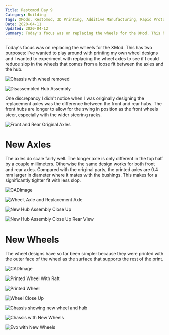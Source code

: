 ```yaml
---
Title: Restomod Day 9
Category: Building
Tags: XMods, Restomod, 3D Printing, Additive Manufacturing, Rapid Prototyping
Date: 2020-04-11
Updated: 2020-04-12
Summary: Today's focus was on replacing the wheels for the XMod. This has two purposes: I've wanted to play around with printing my own wheel designs and I wanted to experiment with replacing the wheel axles to see if I could reduce slop in the wheels that comes from a loose fit between the axles and the hub.
---
```


Today's focus was on replacing the wheels for the XMod. This has two purposes:
I've wanted to play around with printing my own wheel designs and I wanted to
experiment with replacing the wheel axles to see if I could reduce slop in the
wheels that comes from a loose fit between the axles and the hub.

![Chassis with wheel removed](img/IMG_5138.jpg)

![Disassembled Hub Assembly](img/IMG_5255.jpg)

One discrepancy I didn't notice when I was originally designing the replacement
axles was the difference between the front and rear hubs. The front hubs are
longer to allow for the swing in position as the front wheels steer, especially
with the wider steering racks.

![Front and Rear Original Axles](img/IMG_5254.jpg)

# New Axles

The axles do scale fairly well. The longer axle is only different in the top
half by a couple millimeters. Otherwise the same design works for both front and
rear axles. Compared with the original parts, the printed axles are 0.4 mm
larger in diameter where it mates with the bushings. This makes for a
significantly tighter fit with less slop.

![CADImage](img/CAD_Axle_rendering_2020-04-11.jpg)

![Wheel, Axle and Replacement Axle](img/IMG_5251.jpg)

![New Hub Assembly Close Up](img/IMG_5260.jpg)

![New Hub Assembly Close Up Rear View](img/IMG_5262.jpg)

# New Wheels

The wheel designs have so far been simpler because they were printed with the
outer face of the wheel as the surface that supports the rest of the print.

![CADImage](img/CAD_Wheel_rendering_2020-04-11.jpg)

![Printed Wheel With Raft](img/IMG_5269.jpg)

![Printed Wheel](img/IMG_5271.jpg)

![Wheel Close Up](img/IMG_5250.jpg)

![Chassis showing new wheel and hub](img/IMG_5256.jpg)

![Chassis with New Wheels](img/IMG_5276.jpg)

![Evo with New Wheels](img/IMG_5275.jpg)

